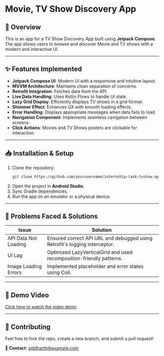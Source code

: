 # Movie, TV Show Discovery App

## 📌 Overview
This is an app for a TV Show Discovery App built using **Jetpack Compose**. The app allows users to browse and discover Movie and TV shows with a modern and interactive UI.

---

## ✨ Features Implemented
- **Jetpack Compose UI**: Modern UI with a responsive and intuitive layout.
- **MVVM Architecture**: Maintains clean separation of concerns.
- **Retrofit Integration**: Fetches data from the API.
- **Live Data Handling**: Uses Kotlin Flows to handle UI state.
- **Lazy Grid Display**: Efficiently displays TV shows in a grid format.
- **Shimmer Effect**: Enhances UX with smooth loading effects.
- **Error Handling**: Displays appropriate messages when data fails to load.
- **Navigation Component**: Implements seamless navigation between screens.
- **Click Actions**: Movies and TV Shows posters are clickable for interaction.

---

## 📥 Installation & Setup
1. Clone the repository:
   ```sh
   git clone https://github.com/yourusername/internship-task-tvshow-app.git
   ```
2. Open the project in **Android Studio**.
3. Sync Gradle dependencies.
4. Run the app on an emulator or a physical device.

---


## 🚧 Problems Faced & Solutions
| Issue | Solution |
|--------|-----------|
| API Data Not Loading | Ensured correct API URL and debugged using Retrofit's logging interceptor. |
| UI Lag | Optimized LazyVerticalGrid and used recomposition-friendly patterns. |
| Image Loading Errors | Implemented placeholder and error states using Coil. |


---

## 🎥 Demo Video
[Click here to watch the video demo](https://your-video-link.com)


---

## 🤝 Contributing
Feel free to fork the repo, create a new branch, and submit a pull request!

📩 **Contact:** siddharth@example.com

